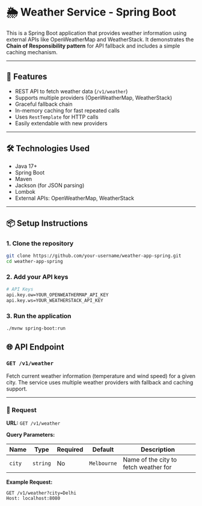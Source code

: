 # 🌦️ Weather Service - Spring Boot

This is a Spring Boot application that provides weather information using external APIs like OpenWeatherMap and WeatherStack. It demonstrates the **Chain of Responsibility pattern** for API fallback and includes a simple caching mechanism.

---

## 🚀 Features

- REST API to fetch weather data (`/v1/weather`)
- Supports multiple providers (OpenWeatherMap, WeatherStack)
- Graceful fallback chain
- In-memory caching for fast repeated calls
- Uses `RestTemplate` for HTTP calls
- Easily extendable with new providers

---

## 🛠️ Technologies Used

- Java 17+
- Spring Boot
- Maven
- Jackson (for JSON parsing)
- Lombok
- External APIs: OpenWeatherMap, WeatherStack

---

## 📦 Setup Instructions

### 1. Clone the repository

```bash
git clone https://github.com/your-username/weather-app-spring.git
cd weather-app-spring
```

### 2. Add your API keys

```bash
# API Keys
api.key.ow=YOUR_OPENWEATHERMAP_API_KEY
api.key.ws=YOUR_WEATHERSTACK_API_KEY
```
### 3. Run the application

```bash
./mvnw spring-boot:run
```

## 🌐 API Endpoint
### `GET /v1/weather`

Fetch current weather information (temperature and wind speed) for a given city. The service uses multiple weather providers with fallback and caching support.

---

### 🔧 Request

**URL:** `GET /v1/weather`


**Query Parameters:**

| Name | Type | Required | Default | Description |
|------|------|----------|---------|-------------|
| `city` | `string` | No | `Melbourne` | Name of the city to fetch weather for |

**Example Request:**

```http
GET /v1/weather?city=Delhi
Host: localhost:8080
```


